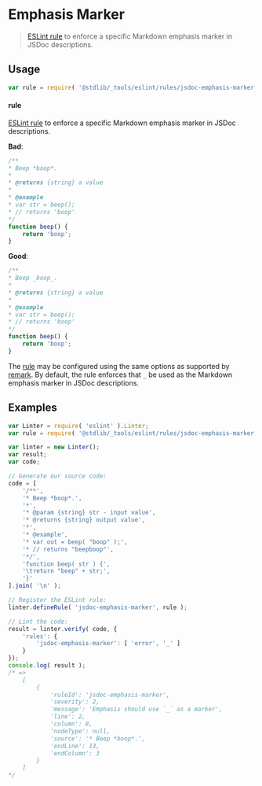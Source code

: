 # Emphasis Marker

> [ESLint rule][eslint-rules] to enforce a specific Markdown emphasis marker in JSDoc descriptions.

<section class="intro">

</section>

<!-- /.intro -->

<section class="usage">

## Usage

```javascript
var rule = require( '@stdlib/_tools/eslint/rules/jsdoc-emphasis-marker' );
```

#### rule

[ESLint rule][eslint-rules] to enforce a specific Markdown emphasis marker in JSDoc descriptions.

**Bad**:

<!-- eslint-disable stdlib/jsdoc-emphasis-marker, stdlib/jsdoc-markdown-remark -->

```javascript
/**
* Beep *boop*.
*
* @returns {string} a value
*
* @example
* var str = beep();
* // returns 'boop'
*/
function beep() {
    return 'boop';
}
```

**Good**:

```javascript
/**
* Beep _boop_.
*
* @returns {string} a value
*
* @example
* var str = beep();
* // returns 'boop'
*/
function beep() {
    return 'boop';
}
```

The [rule][eslint-rules] may be configured using the same options as supported by [remark][remark-lint-emphasis-marker]. By default, the rule enforces that `_` be used as the Markdown emphasis marker in JSDoc descriptions.

</section>

<!-- /.usage -->

<section class="examples">

## Examples

```javascript
var Linter = require( 'eslint' ).Linter;
var rule = require( '@stdlib/_tools/eslint/rules/jsdoc-emphasis-marker' );

var linter = new Linter();
var result;
var code;

// Generate our source code:
code = [
    '/**',
    '* Beep *boop*.',
    '*',
    '* @param {string} str - input value',
    '* @returns {string} output value',
    '*',
    '* @example',
    '* var out = beep( "boop" );',
    '* // returns "beepboop"',
    '*/',
    'function beep( str ) {',
    '\treturn "beep" + str;',
    '}'
].join( '\n' );

// Register the ESLint rule:
linter.defineRule( 'jsdoc-emphasis-marker', rule );

// Lint the code:
result = linter.verify( code, {
    'rules': {
        'jsdoc-emphasis-marker': [ 'error', '_' ]
    }
});
console.log( result );
/* =>
    [
        {
            'ruleId': 'jsdoc-emphasis-marker',
            'severity': 2,
            'message': 'Emphasis should use `_` as a marker',
            'line': 2,
            'column': 8,
            'nodeType': null,
            'source': '* Beep *boop*.',
            'endLine': 13,
            'endColumn': 3
        }
    ]
*/
```

</section>

<!-- /.examples -->

<section class="links">

[eslint-rules]: https://eslint.org/docs/developer-guide/working-with-rules

[remark-lint-emphasis-marker]: https://github.com/remarkjs/remark-lint/tree/19150d94f89f7a0d94d083417890236d11839641/packages/remark-lint-emphasis-marker

</section>

<!-- /.links -->
